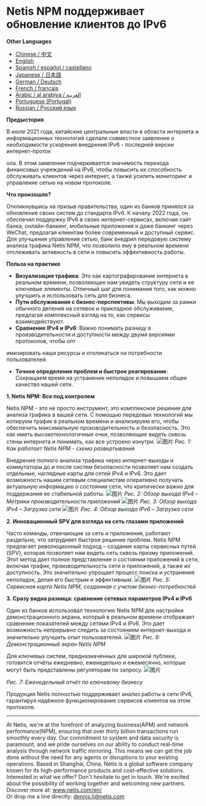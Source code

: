 # Netis NPM поддерживает обновление клиентов до IPv6

**Other Languages**

+ [Chinese / 中文](https://github.com/lvdeshuii/OverFlow/blob/main/docs/zh/Netis-NPM-Empowers-Customers-IPv6-Upgrade-zh.md)
+ [English](https://github.com/lvdeshuii/OverFlow/blob/main/docs/en/Netis-NPM-Empowers-Customers-IPv6-Upgrade-en.md)
+ [Spanish / español / castellano](https://github.com/lvdeshuii/OverFlow/blob/main/docs/es/Netis-NPM-Empowers-Customers-IPv6-Upgrade-es.md)
+ [Japanese / 日本語](https://github.com/lvdeshuii/OverFlow/blob/main/docs/ja/Netis-NPM-Empowers-Customers-IPv6-Upgrade-ja.md)
+ [German / Deutsch](https://github.com/lvdeshuii/OverFlow/blob/main/docs/de/Netis-NPM-Empowers-Customers-IPv6-Upgrade-de.md)
+ [French / français](https://github.com/lvdeshuii/OverFlow/blob/main/docs/fr/Netis-NPM-Empowers-Customers-IPv6-Upgrade-fr.md)
+ [Arabic / al arabiya / العربية](https://github.com/lvdeshuii/OverFlow/blob/main/docs/ar/Netis-NPM-Empowers-Customers-IPv6-Upgrade-ar.md)
+ [Portuguese (Portugal)](https://github.com/lvdeshuii/OverFlow/blob/main/docs/pt/Netis-NPM-Empowers-Customers-IPv6-Upgrade-pt.md)
+ [Russian / Русский язык](https://github.com/lvdeshuii/OverFlow/blob/main/docs/ru/Netis-NPM-Empowers-Customers-IPv6-Upgrade-ru.md)

**Предыстория**

В июле 2021 года, китайские центральные власти в области интернета и информационных технологий сделали совместное заявление о необходимости ускорения внедрения IPv6 - последней версии интернет-проток

ола. В этом заявлении подчеркивается значимость перехода финансовых учреждений на IPv6, чтобы повысить их способность обслуживать клиентов через интернет, а также усилить мониторинг и управление сетью на новом протоколе.

**Что произошло?**

Откликнувшись на призыв правительства, один из банков принялся за обновление своих систем до стандарта IPv6. К началу 2022 года, он обеспечил поддержку IPv6 в своих интернет-сервисах, включая сайт банка, онлайн-банкинг, мобильные приложения и даже банкинг через WeChat, предлагая клиентам более современный и доступный сервис. Для улучшения управления сетью, банк внедрил передовую систему анализа трафика Netis NPM, что позволило ему в реальном времени отслеживать активность в сети и повысить эффективность работы.

**Польза на практике**

- **Визуализация трафика**: Это как картографирование интернета в реальном времени, позволяющее нам увидеть структуру сети и ее ключевые элементы. Отличный шаг для понимания того, как можно улучшить и использовать сеть для бизнеса.
- **Пути обслуживания с бизнес-перспективы**: Мы выходим за рамки обычного деления на сетевое и прикладное обслуживание, предлагая комплексный взгляд на то, как сервисы взаимодействуют.
- **Сравнение IPv4 и IPv6**: Важно понимать разницу в производительности и доступности между двумя версиями протоколов, чтобы опт

имизировать наши ресурсы и откликаться на потребности пользователей.
- **Точное определение проблем и быстрое реагирование**: Сокращаем время на устранение неполадок и повышаем общее качество нашей сети.

**1. Netis NPM: Все под контролем**

Netis NPM - это не просто инструмент, это комплексное решение для анализа трафика в вашей сети. С помощью передовых технологий мы копируем трафик в реальном времени и анализируем его, чтобы обеспечить максимальную производительность и безопасность. Это как иметь высокотехнологичные очки, позволяющие видеть сквозь стены интернета и понимать, как все устроено изнутри.
![图片](https://mmbiz.qpic.cn/mmbiz_png/o672k3fsicq3hHmITGktAGic9O31RicFkrdmOY8s0Zx1QLXLJAwZPCTCVweXBzFohlQVec4ZWSD75iafRL0nuxPedQ/640?wx_fmt=png&wxfrom=5&wx_lazy=1&wx_co=1)
*Рис. 1: Как работает Netis NPM - схема развертывания*

Внедрение полного анализа трафика через интернет-выходы и коммутаторы до и после систем безопасности позволяет нам создать отдельные, наглядные карты для сетей IPv4 и IPv6. Это дает возможность нашим сетевым специалистам оперативно получать актуальную информацию о состоянии сети, что критически важно для поддержания ее стабильной работы.
![图片](https://mmbiz.qpic.cn/mmbiz_png/o672k3fsicq3hHmITGktAGic9O31RicFkrdzV9UeJb7j2j2MdKqialiaWyAg8aaWdNAnxxkH5ibOpcL3mykCg1G68bPA/640?wx_fmt=png&wxfrom=5&wx_lazy=1&wx_co=1)
*Рис. 2: Обзор выхода IPv4 – Метрики производительности приложений*
![图片](https://mmbiz.qpic.cn/mmbiz_png/o672k3fsicq3hHmITGktAGic9O31RicFkrdLebyqoTAYIJEwomHz2EAtVUYrickXjJ57I8POcGUIXDL3wg7TzyibD6w/640?wx_fmt=png&wxfrom=5&wx_lazy=1&wx_co=1)
*Рис. 3: Обзор выхода IPv4 – Загрузка сети*
![图片](https://mmbiz.qpic.cn/mmbiz_png/o672k3fsicq3hHmITGktAGic9O31RicFkrdNd5IJZE9kThvyGBOKXnLbicb8h9yHh7gQZXriboIntLgvIXEjXSFLUrQ/640?wx_fmt=png&wxfrom=5&wx_lazy=1&wx_co=1)
*Рис. 4: Обзор выхода IPv6 – Загрузка сети*

**2. Инновационный SPV для взгляда на сеть глазами приложений**

Часто команды, отвечающие за сеть и приложения, работают раздельно, что затрудняет быстрое решение проблем. Netis NPM предлагает революционный подход – создание карты сервисных путей (SPV), которая позволяет нам видеть сеть сквозь призму приложений. Этот метод дает полное представление о состоянии приложений в сети, включая трафик, производительность сети и приложений, а также их доступность. Это значительно упрощает процесс поиска и устранения неполадок, делая его быстрым и эффективным.
![图片](https://mmbiz.qpic.cn/mmbiz_png/o672k3fsicq3hHmITGktAGic9O31RicFkrd7ibZGpAdR6x5s4JPYOrSQqgibTXTVoK53cRxPSawqYnplztwXVAiaNIFQ/640?wx_fmt=png&wxfrom=5&wx_lazy=1&wx_co=1)
*Рис. 5: Сервисная карта Netis NPM, созданная с учетом бизнес-потребностей*

**3. Сразу видна разница: сравнение сетевых параметров IPv4 и IPv6**

Один из банков использовал технологию Netis NPM для настройки демонстрационного экрана, который в реальном времени отображает сравнение показателей между сетями IPv4 и IPv6. Это дает возможность непрерывно следить за состоянием интернет-выхода и значительно улучшить опыт пользователей.
![图片](https://mmbiz.qpic.cn/mmbiz_png/o672k3fsicq3hHmITGktAGic9O31RicFkrd0icN9vsmAf2Tp1gks2V2Z3nx266D6ia02XqbTP9Jvu1srs0ve7xFa2Dw/640?wx_fmt=png&wxfrom=5&wx_lazy=1&wx_co=1)
*Рис. 6: Демонстрационный экран Netis NPM*

Для ключевых систем, предназначенных для широкой публики, готовятся отчёты ежедневно, еженедельно и ежемесячно, которые могут быть представлены регуляторам по запросу.
![图片](https://mmbiz.qpic.cn/mmbiz_png/o672k3fsicq3hHmITGktAGic9O31RicFkrdIngXzdI72uJ9mrwpx0LHnmpWslsam5qu2s1R5ADQDcTos941Xz4vXg/640?wx_fmt=png&wxfrom=5&wx_lazy=1&wx_co=1)

*Рис. 7: Еженедельный отчёт по ключевому бизнесу*

Продукция Netis полностью поддерживает анализ работы в сети IPv6, гарантируя надёжное функционирование сервисов клиентов на этом протоколе.
***
At Netis, we're at the forefront of analyzing business(APM) and network performance(NPM), ensuring that over thirty billion transactions run smoothly every day. Our commitment to system and data security is paramount, and we pride ourselves on our ability to conduct real-time analysis through network traffic mirroring. This means we can get the job done without the need for any agents or disruptions to your existing operations. Based in Shanghai, China, Netis is a global software company known for its high-performance products and cost-effective solutions. Interested in what we offer? Don't hesitate to get in touch. We're excited about the possibility of working together and welcoming new partners.  
Discover more at: www.netis.com/en/  
Or drop me a line directly: dennis.li@netis.com

